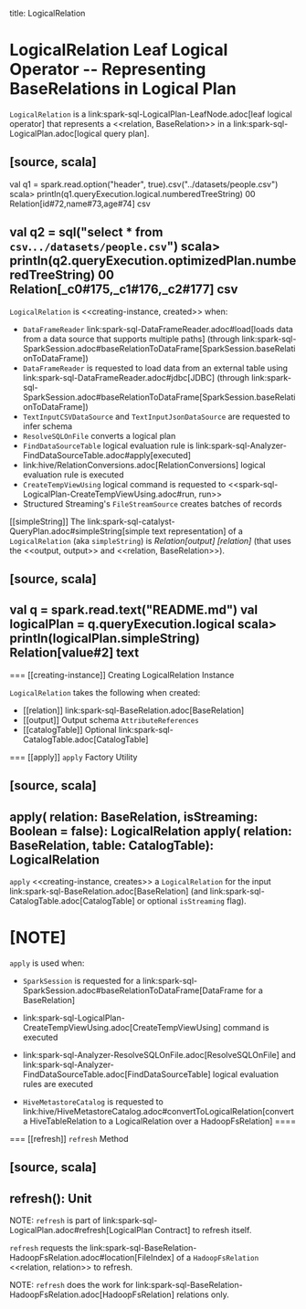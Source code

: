 title: LogicalRelation

# LogicalRelation Leaf Logical Operator -- Representing BaseRelations in Logical Plan

`LogicalRelation` is a link:spark-sql-LogicalPlan-LeafNode.adoc[leaf logical operator] that represents a <<relation, BaseRelation>> in a link:spark-sql-LogicalPlan.adoc[logical query plan].

[source, scala]
----
val q1 = spark.read.option("header", true).csv("../datasets/people.csv")
scala> println(q1.queryExecution.logical.numberedTreeString)
00 Relation[id#72,name#73,age#74] csv

val q2 = sql("select * from `csv`.`../datasets/people.csv`")
scala> println(q2.queryExecution.optimizedPlan.numberedTreeString)
00 Relation[_c0#175,_c1#176,_c2#177] csv
----

`LogicalRelation` is <<creating-instance, created>> when:

* `DataFrameReader` link:spark-sql-DataFrameReader.adoc#load[loads data from a data source that supports multiple paths] (through link:spark-sql-SparkSession.adoc#baseRelationToDataFrame[SparkSession.baseRelationToDataFrame])
* `DataFrameReader` is requested to load data from an external table using link:spark-sql-DataFrameReader.adoc#jdbc[JDBC] (through link:spark-sql-SparkSession.adoc#baseRelationToDataFrame[SparkSession.baseRelationToDataFrame])
* `TextInputCSVDataSource` and `TextInputJsonDataSource` are requested to infer schema
* `ResolveSQLOnFile` converts a logical plan
* `FindDataSourceTable` logical evaluation rule is link:spark-sql-Analyzer-FindDataSourceTable.adoc#apply[executed]
* link:hive/RelationConversions.adoc[RelationConversions] logical evaluation rule is executed
* `CreateTempViewUsing` logical command is requested to <<spark-sql-LogicalPlan-CreateTempViewUsing.adoc#run, run>>
* Structured Streaming's `FileStreamSource` creates batches of records

[[simpleString]]
The link:spark-sql-catalyst-QueryPlan.adoc#simpleString[simple text representation] of a `LogicalRelation` (aka `simpleString`) is *Relation[output] [relation]* (that uses the <<output, output>> and <<relation, BaseRelation>>).

[source, scala]
----
val q = spark.read.text("README.md")
val logicalPlan = q.queryExecution.logical
scala> println(logicalPlan.simpleString)
Relation[value#2] text
----

=== [[creating-instance]] Creating LogicalRelation Instance

`LogicalRelation` takes the following when created:

* [[relation]] link:spark-sql-BaseRelation.adoc[BaseRelation]
* [[output]] Output schema `AttributeReferences`
* [[catalogTable]] Optional link:spark-sql-CatalogTable.adoc[CatalogTable]

=== [[apply]] `apply` Factory Utility

[source, scala]
----
apply(
  relation: BaseRelation,
  isStreaming: Boolean = false): LogicalRelation
apply(
  relation: BaseRelation,
  table: CatalogTable): LogicalRelation
----

`apply` <<creating-instance, creates>> a `LogicalRelation` for the input link:spark-sql-BaseRelation.adoc[BaseRelation] (and link:spark-sql-CatalogTable.adoc[CatalogTable] or optional `isStreaming` flag).

[NOTE]
====
`apply` is used when:

* `SparkSession` is requested for a link:spark-sql-SparkSession.adoc#baseRelationToDataFrame[DataFrame for a BaseRelation]

* link:spark-sql-LogicalPlan-CreateTempViewUsing.adoc[CreateTempViewUsing] command is executed

* link:spark-sql-Analyzer-ResolveSQLOnFile.adoc[ResolveSQLOnFile] and link:spark-sql-Analyzer-FindDataSourceTable.adoc[FindDataSourceTable] logical evaluation rules are executed

* `HiveMetastoreCatalog` is requested to link:hive/HiveMetastoreCatalog.adoc#convertToLogicalRelation[convert a HiveTableRelation to a LogicalRelation over a HadoopFsRelation]
====

=== [[refresh]] `refresh` Method

[source, scala]
----
refresh(): Unit
----

NOTE: `refresh` is part of link:spark-sql-LogicalPlan.adoc#refresh[LogicalPlan Contract] to refresh itself.

`refresh` requests the link:spark-sql-BaseRelation-HadoopFsRelation.adoc#location[FileIndex] of a `HadoopFsRelation` <<relation, relation>> to refresh.

NOTE: `refresh` does the work for link:spark-sql-BaseRelation-HadoopFsRelation.adoc[HadoopFsRelation] relations only.

